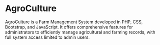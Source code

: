 # AgroCulture
AgroCulture is a Farm Management System developed in PHP, CSS, Bootstrap, and JavaScript. It offers  comprehensive features for administrators to efficiently manage agricultural and farming records, with full  system access limited to admin users. 
